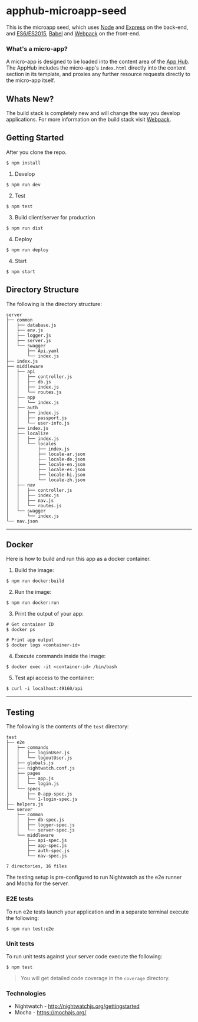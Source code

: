 # apphub-microapp-seed
This is the microapp seed, which uses [Node](https://nodejs.org/) and [Express](http://expressjs.com/) on the back-end, and [ES6/ES2015](https://babeljs.io/docs/learn-es2015/), [Babel](https://babeljs.io/) and [Webpack](http://webpack.js.org/) on the front-end.

### What's a micro-app?
A micro-app is designed to be loaded into the content area of the [App Hub](https://github.build.ge.com/hubs/ui-app-hub). The AppHub includes the micro-app's `index.html` directly into the content section in its template, and proxies any further resource requests directly to the micro-app itself.

## Whats New?
The build stack is completely new and will change the way you develop applications. For more information on the build stack visit [Webpack](http://webpack.js.org/).


## Getting Started
After you clone the repo.

```
$ npm install
```

1. Develop

  ```
  $ npm run dev
  ```

2. Test

  ```
  $ npm test
  ```

3. Build client/server for production

  ```
  $ npm run dist
  ```

4. Deploy

  ```
  $ npm run deploy
  ```

4. Start

  ```
  $ npm start
  ```


## Directory Structure
The following is the directory structure:

```
server
├── common
│   ├── database.js
│   ├── env.js
│   ├── logger.js
│   ├── server.js
│   └── swagger
│       ├── Api.yaml
│       └── index.js
├── index.js
├── middleware
│   ├── api
│   │   ├── controller.js
│   │   ├── db.js
│   │   ├── index.js
│   │   └── routes.js
│   ├── app
│   │   └── index.js
│   ├── auth
│   │   ├── index.js
│   │   ├── passport.js
│   │   └── user-info.js
│   ├── index.js
│   ├── localize
│   │   ├── index.js
│   │   └── locales
│   │       ├── index.js
│   │       ├── locale-ar.json
│   │       ├── locale-de.json
│   │       ├── locale-en.json
│   │       ├── locale-es.json
│   │       ├── locale-hi.json
│   │       └── locale-zh.json
│   ├── nav
│   │   ├── controller.js
│   │   ├── index.js
│   │   ├── nav.js
│   │   └── routes.js
│   └── swagger
│       └── index.js
└── nav.json
```

---


## Docker
Here is how to build and run this app as a docker container.

1. Build the image: 

```
$ npm run docker:build
```

2. Run the image:

```
$ npm run docker:run
```

3. Print the output of your app:

```
# Get container ID
$ docker ps

# Print app output
$ docker logs <container-id>
```

4. Execute commands inside the image:

```
$ docker exec -it <container-id> /bin/bash
```

5. Test api access to the container:

```
$ curl -i localhost:49160/api
```

---



## Testing
The following is the contents of the `test` directory:

```
test
├── e2e
│   ├── commands
│   │   ├── loginUser.js
│   │   └── logoutUser.js
│   ├── globals.js
│   ├── nightwatch.conf.js
│   ├── pages
│   │   ├── app.js
│   │   └── login.js
│   └── specs
│       ├── 0-app-spec.js
│       └── 1-login-spec.js
├── helpers.js
└── server
    ├── common
    │   ├── db-spec.js
    │   ├── logger-spec.js
    │   └── server-spec.js
    └── middleware
        ├── api-spec.js
        ├── app-spec.js
        ├── auth-spec.js
        └── nav-spec.js

7 directories, 16 files
```

The testing setup is pre-configured to run Nightwatch as the e2e runner and Mocha for the server.

### E2E tests
To run e2e tests launch your application and in a separate terminal execute the following:

```
$ npm run test:e2e
```

### Unit tests
To run unit tests against your server code execute the following:

```
$ npm test
```
> You will get detailed code coverage in the `coverage` directory.

### Technologies
- Nightwatch - http://nightwatchjs.org/gettingstarted
- Mocha - https://mochajs.org/
